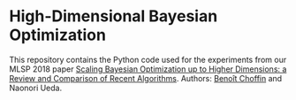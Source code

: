 # High-Dimensional Bayesian Optimization

This repository contains the Python code used for the experiments from our MLSP 2018 paper [Scaling Bayesian Optimization up to Higher Dimensions: a Review and Comparison of Recent Algorithms](https://ieeexplore.ieee.org/abstract/document/8517011). Authors: [Benoît Choffin](https://github.com/BenoitChoffin) and Naonori Ueda.
